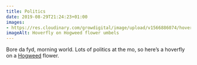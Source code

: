 ```yaml
---
title: Politics
date: 2019-08-29T21:24:23+01:00
images: 
- https://res.cloudinary.com/growdigital/image/upload/v1566886074/hoverfly-E5ECB490.jpg
imageAlt: Hoverfly on Hogweed flower umbels
---
```


Bore da fyd, morning world. Lots of politics at the mo, so here’s a hoverfly on a [Hogweed](https://pfaf.org/user/Plant.aspx?LatinName=Heracleum+sphondylium) flower. 

